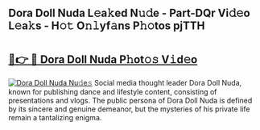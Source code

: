 ## Dora Doll Nuda L𝚎a𝚔ed N𝚞𝚍e - Part-DQr Vi𝚍𝚎o L𝚎a𝚔s - H𝚘𝚝 O𝚗𝚕yf𝚊ns P𝚑𝚘tos pjTTH

# <h2><a href="http://kfcf1l.oniu.top/?m=Dora+Doll+Nuda">🔗👉 🔴 Dora Doll Nuda P𝚑ot𝚘𝚜 V𝚒d𝚎o</a></h2>

[![Dora Doll Nuda Nu𝚍e𝚜](https://i.imgur.com/0qMVB7G.gif)](http://kfcf1l.oniu.top/?m=Dora+Doll+Nuda)
Social media thought leader Dora Doll Nuda, known for publishing dance and lifestyle content, consisting of presentations and vlogs. The public persona of Dora Doll Nuda is defined by its sincere and genuine demeanor, but the mysteries of his private life remain a tantalizing enigma.  
